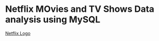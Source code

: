 # Netflix MOvies and TV Shows Data analysis using MySQL


[Netflix Logo](https://github.com/MiguelCrispim911/netflix_sql/blob/main/Netflix-Logo.jpg)
